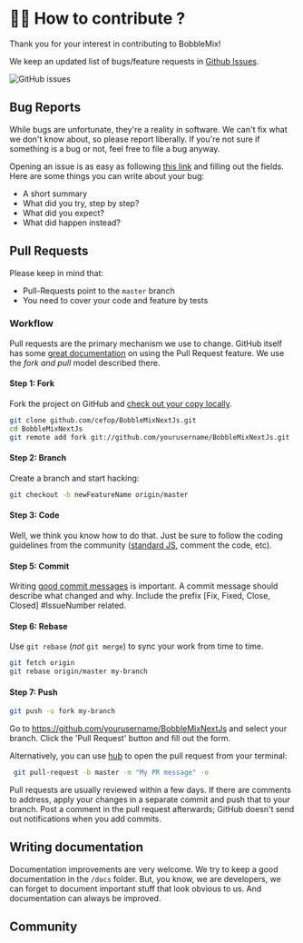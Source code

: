 # 👏🏽 How to contribute ?

Thank you for your interest in contributing to BobbleMix!

We keep an updated list of bugs/feature requests in [Github Issues][issues].

![GitHub issues](https://img.shields.io/github/issues/cefop/BobbleMixNextJs?style=flat-square)

## Bug Reports

While bugs are unfortunate, they're a reality in software. We can't fix what we don't know about, so please report liberally. If you're not sure if something is a bug or not, feel free to file a bug anyway.

Opening an issue is as easy as following [this link][issues] and filling out the fields. Here are some things you can write about your bug:

- A short summary
- What did you try, step by step?
- What did you expect?
- What did happen instead?

## Pull Requests

Please keep in mind that:

- Pull-Requests point to the `master` branch
- You need to cover your code and feature by tests

### Workflow

Pull requests are the primary mechanism we use to change. GitHub itself has some [great documentation][pr] on using the Pull Request feature. We use the _fork and pull_ model described there.

#### Step 1: Fork

Fork the project on GitHub and [check out your copy locally][forking].

```sh
git clone github.com/cefop/BobbleMixNextJs.git
cd BobbleMixNextJs
git remote add fork git://github.com/yourusername/BobbleMixNextJs.git
```

#### Step 2: Branch

Create a branch and start hacking:

```sh
git checkout -b newFeatureName origin/master
```

#### Step 3: Code

Well, we think you know how to do that. Just be sure to follow the coding guidelines from the community ([standard JS][stdjs], comment the code, etc).

#### Step 5: Commit

Writing [good commit messages][commitmsg] is important. A commit message should describe what changed and why. Include the prefix [Fix, Fixed, Close, Closed] #IssueNumber related.

#### Step 6: Rebase

Use `git rebase` (_not_ `git merge`) to sync your work from time to time.

```sh
git fetch origin
git rebase origin/master my-branch
```

#### Step 7: Push

```sh
git push -u fork my-branch
```

Go to https://github.com/yourusername/BobbleMixNextJs and select your branch. Click the 'Pull Request' button and fill out the form.

Alternatively, you can use [hub] to open the pull request from your terminal:

```sh
 git pull-request -b master -m "My PR message" -o
```

Pull requests are usually reviewed within a few days. If there are comments to address, apply your changes in a separate commit and push that to your branch. Post a comment in the pull request afterwards; GitHub doesn't send out notifications when you add commits.

## Writing documentation

Documentation improvements are very welcome. We try to keep a good documentation in the `/docs` folder. But, you know, we are developers, we can forget to document important stuff that look obvious to us. And documentation can always be improved.

## Community

[issues]: https://github.com/cefop/BobbleMixNextJs/issues/new
[pr]: https://help.github.com/categories/collaborating-with-issues-and-pull-requests/
[forking]: http://blog.campoy.cat/2014/03/github-and-go-forking-pull-requests-and.html
[stdjs]: http://standardjs.com/
[commitmsg]: http://tbaggery.com/2008/04/19/a-note-about-git-commit-messages.html
[hub]: https://hub.github.com/
